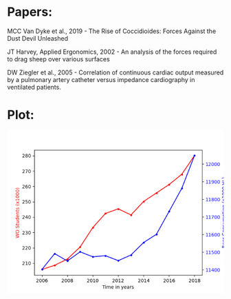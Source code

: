 # Papers:

MCC Van Dyke et al., 2019 -
The Rise of Coccidioides: Forces Against the Dust Devil Unleashed

JT Harvey, Applied Ergonomics, 2002 -
An analysis of the forces required to drag sheep over various surfaces

DW Ziegler et al., 2005 -
Correlation of continuous cardiac output measured by a pulmonary artery catheter versus impedance cardiography in ventilated patients.

# Plot:

![img](plot_v01.png)
